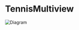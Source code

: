 # TennisMultiview
![Diagram](https://github.com/user-attachments/assets/3f76878e-573a-471a-bf55-6880e13a9be7)
